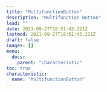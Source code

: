 ```yaml
---
title: "MultifunctionButton"
description: "Multifunction Button"
lead: ""
date: 2021-09-27T18:51:43.221Z
lastmod: 2021-09-27T18:51:43.221Z
draft: false
images: []
menu:
  docs:
    parent: "characteristic"
toc: true
characteristic:
  name: "MultifunctionButton"
---
```

